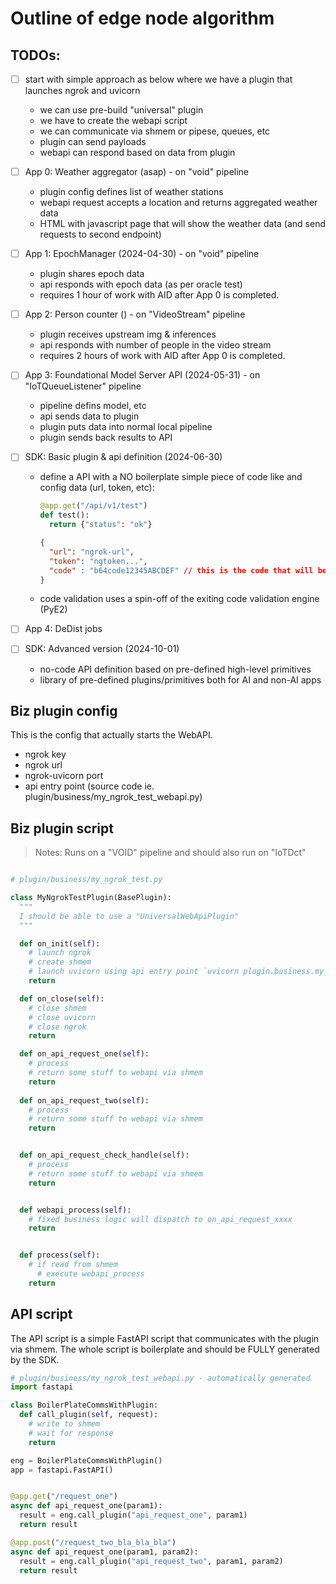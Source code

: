 # Outline of edge node algorithm

## TODOs:

  - [ ] start with simple approach as below where we have a plugin that launches ngrok and uvicorn
    - we can use pre-build "universal" plugin
    - we have to create the webapi script
    - we can communicate via shmem or pipese, queues, etc
    - plugin can send payloads
    - webapi can respond based on data from plugin


  - [ ] App 0: Weather aggregator (asap) - on "void" pipeline
    - plugin config defines list of weather stations
    - webapi request accepts a location and returns aggregated weather data
    - HTML with javascript page that will show the weather data (and send requests to second endpoint)


  - [ ] App 1: EpochManager (2024-04-30) - on "void" pipeline
    - plugin shares epoch data
    - api responds with epoch data (as per oracle test)
    - requires 1 hour of work with AID after App 0 is completed.


  - [ ] App 2: Person counter () - on "VideoStream" pipeline
    - plugin receives upstream img & inferences
    - api responds with number of people in the video stream
    - requires 2 hours of work with AID after App 0 is completed.


  - [ ] App 3: Foundational Model Server API (2024-05-31) - on "IoTQueueListener" pipeline
    - pipeline defins model, etc
    - api sends data to plugin
    - plugin puts data into normal local pipeline
    - plugin sends back results to API


  - [ ] SDK: Basic plugin & api definition (2024-06-30)
    - define a API with a NO boilerplate simple piece of code like and config data (url, token, etc):
      ```python
      @app.get("/api/v1/test")
      def test():
        return {"status": "ok"}
      ```
      ```json
      {
        "url": "ngrok-url",
        "token": "ngtoken...",
        "code" : "b64code12345ABCDEF" // this is the code that will be executed so at least basic coding skills are required
      }
      ```
    - code validation uses a spin-off of the exiting code validation engine (PyE2)


  - [ ] App 4: DeDist jobs


  - [ ] SDK: Advanced version (2024-10-01)
    - no-code API definition based on pre-defined high-level primitives
    - library of pre-defined plugins/primitives both for AI and non-AI apps

## Biz plugin config

This is the config that actually starts the WebAPI.

  - ngrok key
  - ngrok url
  - ngrok-uvicorn port
  - api entry point (source code ie. plugin/business/my_ngrok_test_webapi.py)



## Biz plugin script

> Notes: Runs on a "VOID" pipeline and should also run on "IoTDct"


```python

# plugin/business/my_ngrok_test.py

class MyNgrokTestPlugin(BasePlugin):
  """
  I should be able to use a "UniversalWebApiPlugin"
  """

  def on_init(self):
    # launch ngrok
    # create shmem
    # launch uvicorn using api entry point `uvicorn plugin.business.my_ngrok_test_webapi:app --host 0.0.0.0 ...`
    return

  def on_close(self):
    # close shmem
    # close uvicorn
    # close ngrok
    return

  def on_api_request_one(self):
    # process
    # return some stuff to webapi via shmem
    return
    
  def on_api_request_two(self):
    # process
    # return some stuff to webapi via shmem
    return


  def on_api_request_check_handle(self):
    # process
    # return some stuff to webapi via shmem
    return


  def webapi_process(self):
    # fixed business logic will dispatch to on_api_request_xxxx
    return


  def process(self):
    # if read from shmem
      # execute webapi_process
    return

```


## API script

The API script is a simple FastAPI script that communicates with the plugin via shmem.
The whole script is boilerplate and should be FULLY generated by the SDK.

```python
# plugin/business/my_ngrok_test_webapi.py - automatically generated
import fastapi

class BoilerPlateCommsWithPlugin:
  def call_plugin(self, request):
    # write to shmem
    # wait for response
    return

eng = BoilerPlateCommsWithPlugin()
app = fastapi.FastAPI()


@app.get("/request_one")
async def api_request_one(param1):
  result = eng.call_plugin("api_request_one", param1)
  return result

@app.post("/request_two_bla_bla_bla")
async def api_request_one(param1, param2):
  result = eng.call_plugin("api_request_two", param1, param2)
  return result  

```